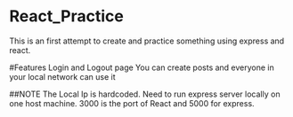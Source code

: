 # React_Practice
This is an first attempt to create and practice something using express and react.

#Features
Login and Logout page
You can create posts and everyone in your local network can use it

##NOTE
The Local Ip is hardcoded.
Need to run express server locally on one host machine.
3000 is the port of React and 5000 for express.
